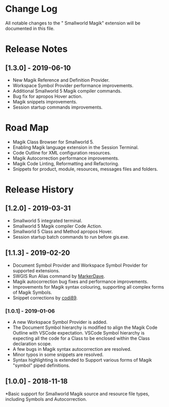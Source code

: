 # Change Log
All notable changes to the " Smallworld Magik" extension will be documented in this file.

# Release Notes

## [1.3.0] - 2019-06-10

* New Magik Reference and Definition Provider. 
* Workspace Symbol Provider performance improvements.
* Additional Smallworld 5 Magik compiler commands.
* Bug fix for apropos Hover action.
* Magik snippets improvements.
* Session startup commands improvements. 

# Road Map

* Magik Class Browser for Smallworld 5.
* Enabling Magik language extension in the Session Terminal. 
* Code Outline for XML configuration resources.
* Magik Autocorrection performance improvements.
* Magik Code Linting, Reformatting and Refactoring. 
* Snippets for product, module, resources, messages files and folders.

# Release History

## [1.2.0] - 2019-03-31

* Smallworld 5 integrated terminal. 
* Smallworld 5 Magik compiler Code Action. 
* Smallworld 5 Class and Method apropos Hover. 
* Session startup batch commands to run before gis.exe. 

## [1.1.3] - 2019-02-20

* Document Symbol Provider and Workspace Symbol Provider for supported extensions.
* SWGIS Run Alias command by [MarkerDave](https://github.com/MarkerDave).
* Magik autocorrection bug fixes and performance improvements.
* Improvements for Magik syntax colouring, supporting all complex forms of Magik Symbols.
* Snippet corrections by [codi89](https://github.com/codi89).

### [1.0.1] - 2019-01-06

* A new Workspace Symbol Provider is added.
* The Document Symbol hierarchy is modified to align the Magik Code Outline with VSCode expectation. VSCode Symbol hierarchy is expecting all the code for a Class to be enclosed within the Class declaration scope. 
* A few bugs in Magik syntax autocorrection are resolved.
* Minor typos in some snippets are resolved.
* Syntax highlighting is extended to Support various forms of Magik "symbol" piped definitions. 

## [1.0.0] - 2018-11-18

*Basic support for Smallworld Magik source and resource file types, including Symbols and Autocorrection.
